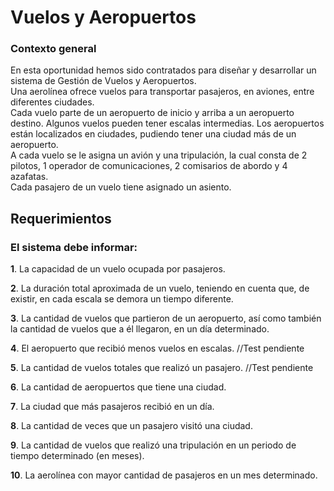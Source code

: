 # Vuelos y Aeropuertos 
### Contexto general 
En esta oportunidad hemos sido contratados para diseñar y desarrollar un sistema de Gestión de Vuelos y Aeropuertos.  
Una aerolínea ofrece vuelos para transportar pasajeros, en aviones, entre diferentes ciudades.  
Cada vuelo parte de un aeropuerto de inicio y arriba a un aeropuerto destino. 
Algunos vuelos pueden tener escalas intermedias. Los aeropuertos están localizados en ciudades, pudiendo tener una ciudad más de un aeropuerto.  
A cada vuelo se le asigna un avión y una tripulación, la cual consta de 2 pilotos, 1 operador de comunicaciones, 2 comisarios de abordo y 4 azafatas.  
Cada pasajero de un vuelo tiene asignado un asiento. 

## Requerimientos 

### El sistema debe informar: 
**1**. La capacidad de un vuelo ocupada por pasajeros. 

**2**. La duración total aproximada de un vuelo, teniendo en cuenta que, de existir, en cada escala se demora un tiempo diferente. 

**3**. La cantidad de vuelos que partieron de un aeropuerto, así como también la cantidad de vuelos que a él llegaron, en un día determinado. 

**4**. El aeropuerto que recibió menos vuelos en escalas.  //Test pendiente

**5**. La cantidad de vuelos totales que realizó un pasajero. //Test pendiente

**6**. La cantidad de aeropuertos que tiene una ciudad. 

**7**. La ciudad que más pasajeros recibió en un día. 

**8**. La cantidad de veces que un pasajero visitó una ciudad. 

**9**. La cantidad de vuelos que realizó una tripulación en un periodo de tiempo determinado (en meses). 

**10**. La aerolínea con mayor cantidad de pasajeros en un mes determinado. 
